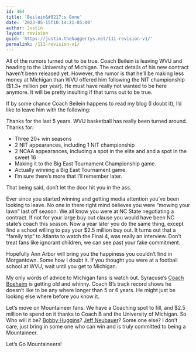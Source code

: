 ```yaml
---
id: 464
title: 'Beilein&#8217;s Gone'
date: '2023-05-15T10:14:21-05:00'
author: Justin
layout: revision
guid: 'https://justin.thehaggertys.net/111-revision-v1/'
permalink: /111-revision-v1/
---
```


All of the rumors turned out to be true. Coach Beilein is leaving WVU and heading to the University of Michigan. The exact details of his new contract haven’t been released yet. However, the rumor is that he’ll be making less money at Michigan than WVU offered him following the NIT championship ($1.3+ million per year). He must have really not wanted to be here anymore. It will be pretty insulting if that turns out to be true.

If by some chance Coach Beilein happens to read my blog (I doubt it), I’d like to leave him with the following:

Thanks for the last 5 years. WVU basketball has really been turned around. Thanks for:

- Three 20+ win seasons
- 2 NIT appearances, including 1 NIT championship
- 2 NCAA appearances, including a spot in the elite and and a spot in the sweet 16
- Making it to the Big East Tournament Championship game.
- Actually winning a Big East Tournament game.
- I’m sure there’s more that I’ll remember later.

That being said, don’t let the door hit you in the ass.

Ever since you started winning and getting media attention you’ve been looking to leave. No one in there right mind believes you were “mowing your lawn” last off season. We all know you were at NC State negotiating a contract. If not for your large buy out clause you would have been NC state’s coach this season. Now a year later you do the same thing, except find a school willing to pay your $2.5 million buy out. It turns out that a “family trip” to Atlanta to watch the Final 4, was really an interview. Don’t treat fans like ignorant children, we can see past your fake commitment.

Hopefully Ann Arbor will bring you the happiness you couldn’t find in Morgantown. Some how I doubt it. If you thought you were at a football school at WVU, wait until you get to Michigan.

My only words of advice to Michigan fans is watch out. Syracuse’s [Coach Boeheim](http://en.wikipedia.org/wiki/Jim_Boeheim) is getting old and whinny. Coach B’s track record shows he doesn’t like to be any where longer than 5 or 6 years. He might just be looking else where before you know it.

Let’s move on Mountaineer fans. We have a Coaching spot to fill, and $2.5 million to spend on it thanks to Coach B and the University of Michigan. So Who will it be? [Bobby Huggins](http://en.wikipedia.org/wiki/Bob_Huggins)? [Jeff Neubauer](http://www.collegesportingnews.net/sites/EKY/rosterdetail.asp?sportid=372&rosteryear=&id=57445)? Some one else? I don’t care, just bring in some one who can win and is truly committed to being a Mountaineer.

Let’s Go Mountaineers!